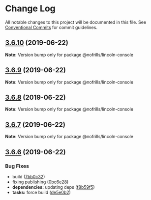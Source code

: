 # Change Log

All notable changes to this project will be documented in this file.
See [Conventional Commits](https://conventionalcommits.org) for commit guidelines.

## [3.6.10](https://github.com/nativecode-dev/nofrills-console/compare/@nofrills/lincoln-console@3.6.7...@nofrills/lincoln-console@3.6.10) (2019-06-22)

**Note:** Version bump only for package @nofrills/lincoln-console





## [3.6.9](https://github.com/nativecode-dev/nofrills-console/compare/@nofrills/lincoln-console@3.6.8...@nofrills/lincoln-console@3.6.9) (2019-06-22)

**Note:** Version bump only for package @nofrills/lincoln-console





## [3.6.8](https://github.com/nativecode-dev/nofrills-console/compare/@nofrills/lincoln-console@3.6.7...@nofrills/lincoln-console@3.6.8) (2019-06-22)

**Note:** Version bump only for package @nofrills/lincoln-console





## [3.6.7](https://github.com/nativecode-dev/nofrills-console/compare/@nofrills/lincoln-console@3.6.6...@nofrills/lincoln-console@3.6.7) (2019-06-22)

**Note:** Version bump only for package @nofrills/lincoln-console





## [3.6.6](https://github.com/nativecode-dev/nofrills-console/compare/@nofrills/lincoln-console@3.6.5...@nofrills/lincoln-console@3.6.6) (2019-06-22)


### Bug Fixes

* build ([7bb0c32](https://github.com/nativecode-dev/nofrills-console/commit/7bb0c32))
* fixing publishing ([0bc6e28](https://github.com/nativecode-dev/nofrills-console/commit/0bc6e28))
* **dependencies:** updating deps ([f8b59f5](https://github.com/nativecode-dev/nofrills-console/commit/f8b59f5))
* **tasks:** force build ([de5e0b2](https://github.com/nativecode-dev/nofrills-console/commit/de5e0b2))
